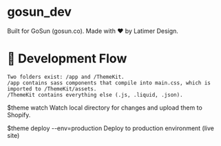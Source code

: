 # gosun_dev
Built for GoSun (gosun.co). Made with ♥ by Latimer Design. 

# 🤖 Development Flow

    Two folders exist: /app and /ThemeKit.
    /app contains sass components that compile into main.css, which is imported to /ThemeKit/assets.
    /ThemeKit contains everything else (.js, .liquid, .json).

 $theme watch
Watch local directory for changes and upload them to Shopify.

 $theme deploy --env=production
Deploy to production environment (live site)
